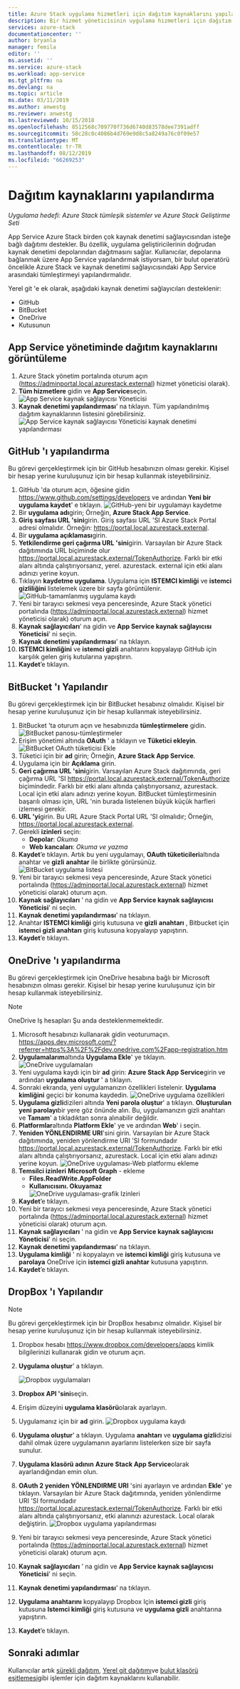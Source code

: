 ```yaml
---
title: Azure Stack uygulama hizmetleri için dağıtım kaynaklarını yapılandırma | Microsoft Docs
description: Bir hizmet yöneticisinin uygulama hizmetleri için dağıtım kaynaklarını (git, GitHub, BitBucket, DropBox ve OneDrive) nasıl yapılandırabilirim Azure Stack
services: azure-stack
documentationcenter: ''
author: bryanla
manager: femila
editor: ''
ms.assetid: ''
ms.service: azure-stack
ms.workload: app-service
ms.tgt_pltfrm: na
ms.devlang: na
ms.topic: article
ms.date: 03/11/2019
ms.author: anwestg
ms.reviewer: anwestg
ms.lastreviewed: 10/15/2018
ms.openlocfilehash: 8512568c709770f736d6740d83578dee7391adff
ms.sourcegitcommit: 58c28c0c4086b4d769e9d8c5a8249a76c0f09e57
ms.translationtype: MT
ms.contentlocale: tr-TR
ms.lasthandoff: 08/12/2019
ms.locfileid: "66269253"
---
```

# <a name="configure-deployment-sources"></a>Dağıtım kaynaklarını yapılandırma

*Uygulama hedefi: Azure Stack tümleşik sistemler ve Azure Stack Geliştirme Seti*

App Service Azure Stack birden çok kaynak denetimi sağlayıcısından isteğe bağlı dağıtımı destekler. Bu özellik, uygulama geliştiricilerinin doğrudan kaynak denetimi depolarından dağıtmasını sağlar. Kullanıcılar, depolarına bağlanmak üzere App Service yapılandırmak istiyorsam, bir bulut operatörü öncelikle Azure Stack ve kaynak denetimi sağlayıcısındaki App Service arasındaki tümleştirmeyi yapılandırmalıdır.  

Yerel git 'e ek olarak, aşağıdaki kaynak denetimi sağlayıcıları desteklenir:

* GitHub
* BitBucket
* OneDrive
* Kutusunun

## <a name="view-deployment-sources-in-app-service-administration"></a>App Service yönetiminde dağıtım kaynaklarını görüntüleme

1. Azure Stack yönetim portalında oturum açın (https://adminportal.local.azurestack.external) hizmet yöneticisi olarak).
2. **Tüm hizmetlere** gidin ve **App Service**seçin.
    ![App Service kaynak sağlayıcısı Yöneticisi][1]
3. **Kaynak denetimi yapılandırması**' na tıklayın. Tüm yapılandırılmış dağıtım kaynaklarının listesini görebilirsiniz.
    ![App Service kaynak sağlayıcısı Yöneticisi kaynak denetimi yapılandırması][2]

## <a name="configure-github"></a>GitHub 'ı yapılandırma

Bu görevi gerçekleştirmek için bir GitHub hesabınızın olması gerekir. Kişisel bir hesap yerine kuruluşunuz için bir hesap kullanmak isteyebilirsiniz.

1. GitHub 'da oturum açın, öğesine gidin https://www.github.com/settings/developers ve ardından **Yeni bir uygulama kaydet**' e tıklayın.
    ![GitHub-yeni bir uygulamayı kaydetme][3]
2. Bir **uygulama adı**girin; Örneğin, **Azure Stack App Service**.
3. **Giriş sayfası URL 'sini**girin. Giriş sayfası URL 'SI Azure Stack Portal adresi olmalıdır. Örneğin: https://portal.local.azurestack.external.
4. Bir **uygulama açıklaması**girin.
5. **Yetkilendirme geri çağırma URL 'sini**girin. Varsayılan bir Azure Stack dağıtımında URL biçiminde olur https://portal.local.azurestack.external/TokenAuthorize. Farklı bir etki alanı altında çalıştırıyorsanız, yerel. azurestack. external için etki alanı adınızı yerine koyun.
6. Tıklayın **kaydetme uygulama**. Uygulama için **ISTEMCI kimliği** ve **istemci gizliliğini** listelemek üzere bir sayfa görüntülenir.
    ![GitHub-tamamlanmış uygulama kaydı][5]
7.  Yeni bir tarayıcı sekmesi veya penceresinde, Azure Stack yönetici portalında (https://adminportal.local.azurestack.external) hizmet yöneticisi olarak) oturum açın.
8.  **Kaynak sağlayıcıları**' na gidin ve **App Service kaynak sağlayıcısı Yöneticisi**' ni seçin.
9. **Kaynak denetimi yapılandırması**' na tıklayın.
10. **ISTEMCI kimliğini** ve **istemci gizli** anahtarını kopyalayıp GitHub için karşılık gelen giriş kutularına yapıştırın.
11. **Kaydet**’e tıklayın.

## <a name="configure-bitbucket"></a>BitBucket 'ı Yapılandır

Bu görevi gerçekleştirmek için bir BitBucket hesabınız olmalıdır. Kişisel bir hesap yerine kuruluşunuz için bir hesap kullanmak isteyebilirsiniz.

1. BitBucket 'ta oturum açın ve hesabınızda **tümleştirmelere** gidin.
    ![BitBucket panosu-tümleştirmeler][7]
2. Erişim yönetimi altında **OAuth** ' a tıklayın ve **Tüketici ekleyin**.
    ![BitBucket OAuth tüketicisi Ekle][8]
3. Tüketici için bir **ad** girin; Örneğin, **Azure Stack App Service**.
4. Uygulama için bir **Açıklama** girin.
5. **Geri çağırma URL 'sini**girin. Varsayılan Azure Stack dağıtımında, geri çağırma URL 'SI https://portal.local.azurestack.external/TokenAuthorize biçimindedir. Farklı bir etki alanı altında çalıştırıyorsanız, azurestack. Local için etki alanı adınızı yerine koyun. BitBucket tümleştirmesinin başarılı olması için, URL 'nin burada listelenen büyük küçük harfleri izlemesi gerekir.
6. **URL 'yi**girin. Bu URL Azure Stack Portal URL 'SI olmalıdır; Örneğin, https://portal.local.azurestack.external.
7. Gerekli **izinleri** seçin:
    - **Depolar**: *Okuma*
    - **Web kancaları**: *Okuma ve yazma*
8. **Kaydet**’e tıklayın. Artık bu yeni uygulamayı, **OAuth tüketicileri**altında anahtar ve **gizli** **anahtar** ile birlikte görürsünüz.
    ![BitBucket uygulama listesi][9]
9.  Yeni bir tarayıcı sekmesi veya penceresinde, Azure Stack yönetici portalında (https://adminportal.local.azurestack.external) hizmet yöneticisi olarak) oturum açın.
10.  **Kaynak sağlayıcıları** ' na gidin ve **App Service kaynak sağlayıcısı Yöneticisi**' ni seçin.
11. **Kaynak denetimi yapılandırması**' na tıklayın.
12. Anahtar **ISTEMCI kimliği** giriş kutusuna ve **gizli** **anahtarı** , Bitbucket için **istemci gizli anahtarı** giriş kutusuna kopyalayıp yapıştırın.
13. **Kaydet**’e tıklayın.

## <a name="configure-onedrive"></a>OneDrive 'ı yapılandırma

Bu görevi gerçekleştirmek için OneDrive hesabına bağlı bir Microsoft hesabınızın olması gerekir.  Kişisel bir hesap yerine kuruluşunuz için bir hesap kullanmak isteyebilirsiniz.

> [!NOTE]
> OneDrive Iş hesapları Şu anda desteklenmemektedir.

1. Microsoft hesabınızı kullanarak gidin veoturumaçın. https://apps.dev.microsoft.com/?referrer=https%3A%2F%2Fdev.onedrive.com%2Fapp-registration.htm
2. **Uygulamalarım**altında **Uygulama Ekle**' ye tıklayın.
![OneDrive uygulamaları][10]
3. Yeni uygulama kaydı için bir **ad** girin: **Azure Stack App Service**girin ve ardından **uygulama oluştur** ' a tıklayın.
4. Sonraki ekranda, yeni uygulamanızın özellikleri listelenir. **Uygulama kimliğini** geçici bir konuma kaydedin.
![OneDrive uygulama özellikleri][11]
5. **Uygulama gizli**dizileri altında **Yeni parola oluştur**' a tıklayın. **Oluşturulan yeni parolayı**bir yere göz önünde alın. Bu, uygulamanızın gizli anahtarı ve **Tamam**' a tıkladıktan sonra alınabilir değildir.
6. **Platformlar**altında **Platform Ekle**' ye ve ardından **Web**' i seçin.
7. **Yeniden YÖNLENDIRME URI**'sini girin. Varsayılan bir Azure Stack dağıtımında, yeniden yönlendirme URI 'SI formundadır https://portal.local.azurestack.external/TokenAuthorize. Farklı bir etki alanı altında çalıştırıyorsanız, azurestack. Local için etki alanı adınızı yerine koyun.
![OneDrive uygulaması-Web platformu ekleme][12]
8. **Temsilci izinleri** **Microsoft Graph** - ekleme
    - **Files.ReadWrite.AppFolder**
    - **Kullanıcısını. Okuyamaz**  
      ![OneDrive uygulaması-grafik Izinleri][13]
9. **Kaydet**’e tıklayın.
10.  Yeni bir tarayıcı sekmesi veya penceresinde, Azure Stack yönetici portalında (https://adminportal.local.azurestack.external) hizmet yöneticisi olarak) oturum açın.
11.  **Kaynak sağlayıcıları** ' na gidin ve **App Service kaynak sağlayıcısı Yöneticisi**' ni seçin.
12. **Kaynak denetimi yapılandırması**' na tıklayın.
13. **Uygulama kimliği** ' ni kopyalayın ve **istemci kimliği** giriş kutusuna ve **parolaya** OneDrive için **istemci gizli anahtar** kutusuna yapıştırın.
14. **Kaydet**’e tıklayın.

## <a name="configure-dropbox"></a>DropBox 'ı Yapılandır

> [!NOTE]
> Bu görevi gerçekleştirmek için bir DropBox hesabınız olmalıdır. Kişisel bir hesap yerine kuruluşunuz için bir hesap kullanmak isteyebilirsiniz.

1. Dropbox hesabı https://www.dropbox.com/developers/apps kimlik bilgilerinizi kullanarak gidin ve oturum açın.
2. **Uygulama oluştur**' a tıklayın.

    ![Dropbox uygulamaları][14]

3. **Dropbox API 'sini**seçin.
4. Erişim düzeyini **uygulama klasörü**olarak ayarlayın.
5. Uygulamanız için bir **ad** girin.
![Dropbox uygulama kaydı][15]
6. **Uygulama oluştur**' a tıklayın. Uygulama **anahtarı** ve **uygulama gizli**dizisi dahil olmak üzere uygulamanın ayarlarını listelerken size bir sayfa sunulur.
7. **Uygulama klasörü adının** **Azure Stack App Service**olarak ayarlandığından emin olun.
8. **OAuth 2 yeniden YÖNLENDIRME URI** 'sini ayarlayın ve ardından **Ekle**' ye tıklayın. Varsayılan bir Azure Stack dağıtımında, yeniden yönlendirme URI 'SI formundadır https://portal.local.azurestack.external/TokenAuthorize. Farklı bir etki alanı altında çalıştırıyorsanız, etki alanınızı azurestack. Local olarak değiştirin.
![Dropbox uygulama yapılandırması][16]
9.  Yeni bir tarayıcı sekmesi veya penceresinde, Azure Stack yönetici portalında (https://adminportal.local.azurestack.external) hizmet yöneticisi olarak) oturum açın.
10.  **Kaynak sağlayıcıları** ' na gidin ve **App Service kaynak sağlayıcısı Yöneticisi**' ni seçin.
11. **Kaynak denetimi yapılandırması**' na tıklayın.
12. **Uygulama anahtarını** kopyalayıp Dropbox Için **istemci gizli** giriş kutusuna **Istemci kimliği** giriş kutusuna ve **uygulama gizli** anahtarına yapıştırın.
13. **Kaydet**’e tıklayın.

## <a name="next-steps"></a>Sonraki adımlar

Kullanıcılar artık [sürekli dağıtım](https://docs.microsoft.com/azure/app-service/deploy-continuous-deployment), [Yerel git dağıtımı](https://docs.microsoft.com/azure/app-service/deploy-local-git)ve [bulut klasörü eşitlemesi](https://docs.microsoft.com/azure/app-service/deploy-content-sync)gibi işlemler için dağıtım kaynaklarını kullanabilir.

<!--Image references-->
[1]: ./media/azure-stack-app-service-configure-deployment-sources/App-service-provider-admin.png
[2]: ./media/azure-stack-app-service-configure-deployment-sources/App-service-provider-admin-source-control-configuration.png
[3]: ./media/azure-stack-app-service-configure-deployment-sources/App-service-provider-admin-github-developer-applications.png
[4]: ./media/azure-stack-app-service-configure-deployment-sources/App-service-provider-admin-github-register-a-new-oauth-application-populated.png
[5]: ./media/azure-stack-app-service-configure-deployment-sources/App-service-provider-admin-github-register-a-new-oauth-application-complete.png
[6]: ./media/azure-stack-app-service-configure-deployment-sources/App-service-provider-admin-roles-management-server-repair-all.png
[7]: ./media/azure-stack-app-service-configure-deployment-sources/App-service-provider-admin-bitbucket-dashboard.png
[8]: ./media/azure-stack-app-service-configure-deployment-sources/App-service-provider-admin-bitbucket-access-management-add-oauth-consumer.png
[9]: ./media/azure-stack-app-service-configure-deployment-sources/App-service-provider-admin-bitbucket-access-management-add-oauth-consumer-complete.png
[10]: ./media/azure-stack-app-service-configure-deployment-sources/App-service-provider-admin-Onedrive-applications.png
[11]: ./media/azure-stack-app-service-configure-deployment-sources/App-service-provider-admin-Onedrive-application-registration.png
[12]: ./media/azure-stack-app-service-configure-deployment-sources/App-service-provider-admin-Onedrive-application-platform.png
[13]: ./media/azure-stack-app-service-configure-deployment-sources/App-service-provider-admin-Onedrive-application-graph-permissions.png
[14]: ./media/azure-stack-app-service-configure-deployment-sources/App-service-provider-admin-Dropbox-applications.png
[15]: ./media/azure-stack-app-service-configure-deployment-sources/App-service-provider-admin-Dropbox-application-registration.png
[16]: ./media/azure-stack-app-service-configure-deployment-sources/App-service-provider-admin-Dropbox-application-configuration.png
